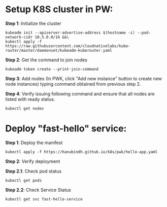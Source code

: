 
# Setup K8S cluster in PW:

**Step 1**: Initialize the cluster

    kubeadm init --apiserver-advertise-address $(hostname -i) --pod-network-cidr 10.5.0.0/16 &&\
    kubectl apply -f https://raw.githubusercontent.com/cloudnativelabs/kube-router/master/daemonset/kubeadm-kuberouter.yaml

**Step 2**: Get the command to join nodes

    kubeadm token create --print-join-command

**Step 3**: Add nodes (In PWK, click "Add new instance" button to create new node instances) typing command obtained from 
         previous step 2.

**Step 4**: Verify issuing following command and ensure that all nodes are listed with ready status.
    
    kubectl get nodes


# Deploy "fast-hello" service:

**Step 1**: Deploy the manifest

    kubectl apply -f https://hanubindh.github.io/k8s/pwk/hello-app.yaml

**Step 2**: Verify deployment

**Step 2.1**: Check pod status
    
    kubectl get pods
            
**Step 2.2**: Check Service Status
    
    kubectl get svc fast-hello-service


